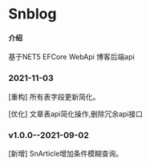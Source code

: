 # Snblog

#### 介绍
基于NET5 EFCore WebApi 博客后端api

### 2021-11-03

[重构] 所有表字段更新简化。

[优化] 文章表api简化操作,删除冗余api接口

### v1.0.0--2021-09-02

[新增] SnArticle增加条件模糊查询。

